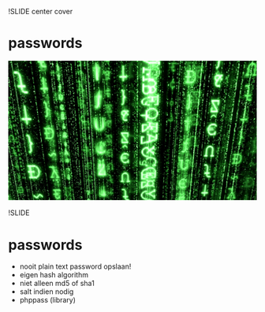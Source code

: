 !SLIDE center cover
# passwords
![background](../img/background-passwords.jpg)

!SLIDE
# passwords
* nooit plain text password opslaan!
* eigen hash algorithm
* niet alleen md5 of sha1
* salt indien nodig
* phppass (library)